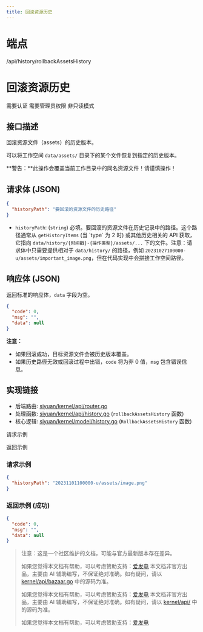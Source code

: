```yaml
---
title: 回滚资源历史
---
```

# 端点

/api/history/rollbackAssetsHistory

# 回滚资源历史

需要认证 需要管理员权限 非只读模式

## 接口描述

回滚资源文件（assets）的历史版本。

可以将工作空间 `data/assets/` 目录下的某个文件恢复到指定的历史版本。

**警告：**此操作会覆盖当前工作目录中的同名资源文件！请谨慎操作！

## 请求体 (JSON)

```json
{
  "historyPath": "要回滚的资源文件的历史路径"
}
```

-   `historyPath`: (`string`) 必填。要回滚的资源文件在历史记录中的路径。这个路径通常从 `getHistoryItems` (当 \`type\` 为 2 时) 或其他历史相关的 API 获取，它指向 `data/history/{时间戳}-{操作类型}/assets/...` 下的文件。注意：请求体中只需要提供相对于 `data/history/` 的路径，例如 `20231027100000-u/assets/important_image.png`，但在代码实现中会拼接工作空间路径。

## 响应体 (JSON)

返回标准的响应体，`data` 字段为空。

```json
{
  "code": 0,
  "msg": "",
  "data": null
}
```

**注意：**

-   如果回滚成功，目标资源文件会被历史版本覆盖。
-   如果历史路径无效或回滚过程中出错，`code` 将为非 0 值，`msg` 包含错误信息。

## 实现链接

-   后端路由: [siyuan/kernel/api/router.go](https://github.com/siyuan-note/siyuan/blob/master/kernel/api/router.go)
-   处理函数: [siyuan/kernel/api/history.go](https://github.com/siyuan-note/siyuan/blob/master/kernel/api/history.go) (`rollbackAssetsHistory` 函数)
-   核心逻辑: [siyuan/kernel/model/history.go](https://github.com/siyuan-note/siyuan/blob/master/kernel/model/history.go) (`RollbackAssetsHistory` 函数)

请求示例

返回示例

### 请求示例

```json
{
  "historyPath": "20231101100000-u/assets/image.png"
}
```

### 返回示例 (成功)

```json
{
  "code": 0,
  "msg": "",
  "data": null
}
```

> 注意：这是一个社区维护的文档，可能与官方最新版本存在差异。
> 
> 如果您觉得本文档有帮助，可以考虑赞助支持：[爱发电](https://afdian.com/a/leolee9086?tab=feed)
> 本文档非官方出品，主要由 AI 辅助编写，不保证绝对准确。如有疑问，请以 [kernel/api/bazaar.go](https://github.com/siyuan-note/siyuan/blob/master/kernel/api/bazaar.go) 中的源码为准。
> 
> 如果您觉得本文档有帮助，可以考虑赞助支持：[爱发电](https://afdian.com/a/leolee9086?tab=feed)
> 本文档非官方出品，主要由 AI 辅助编写，不保证绝对准确。如有疑问，请以 [kernel/api/](https://github.com/siyuan-note/siyuan/blob/master/kernel/api/) 中的源码为准。
> 
> 如果您觉得本文档有帮助，可以考虑赞助支持：[爱发电](https://afdian.com/a/leolee9086?tab=feed)

